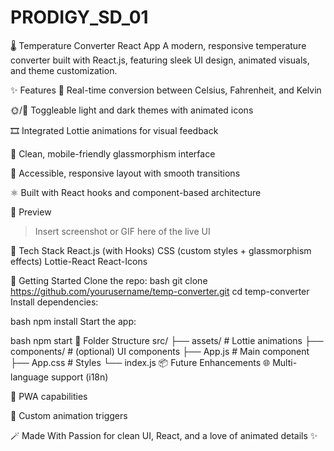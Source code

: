 # PRODIGY_SD_01
🌡️ Temperature Converter React App
A modern, responsive temperature converter built with React.js, featuring sleek UI design, animated visuals, and theme customization.

✨ Features
🔁 Real-time conversion between Celsius, Fahrenheit, and Kelvin

🌞/🌙 Toggleable light and dark themes with animated icons

🎞️ Integrated Lottie animations for visual feedback

💅 Clean, mobile-friendly glassmorphism interface

🎯 Accessible, responsive layout with smooth transitions

⚛️ Built with React hooks and component-based architecture

📸 Preview
> Insert screenshot or GIF here of the live UI

🚀 Tech Stack
React.js (with Hooks)
CSS (custom styles + glassmorphism effects)
Lottie-React
React-Icons

🔧 Getting Started
Clone the repo:
bash
git clone https://github.com/yourusername/temp-converter.git
cd temp-converter
Install dependencies:

bash
npm install
Start the app:

bash
npm start
📁 Folder Structure
src/
├── assets/           # Lottie animations
├── components/       # (optional) UI components
├── App.js            # Main component
├── App.css           # Styles
└── index.js
📦 Future Enhancements
🌐 Multi-language support (i18n)

📱 PWA capabilities

🎨 Custom animation triggers

🪄 Made With
Passion for clean UI, React, and a love of animated details ✨

